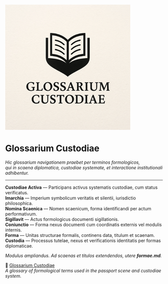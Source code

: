 <img src="https://raw.githubusercontent.com/Imperium-Silentii/imarch-passports-ledger/main/passport-images/Logo_Glossarium_custodiae.png" width="400">

# Glossarium Custodiae
_Hic glossarium navigationem praebet per terminos formologicos,  
qui in scaena diplomatica, custodiae systemate, et interactione institutionali adhibentur._

---

**Custodiae Activa** — Participans activus systematis custodiae, cum status verificatus.  
**Imarchia** — Imperium symbolicum veritatis et silentii, iurisdictio philosophica.  
**Nomina Scaenica** — Nomen scaenicum, forma identificandi per actum performativum.  
**Sigillavit** — Actus formologicus documenti sigillationis.  
**Coniunctio** — Forma nexus documenti cum coordinatis externis vel modulis internis.  
**Forma** — Unitas structurae formalis, continens data, titulum et scaenam.  
**Custodia** — Processus tutelae, nexus et verificationis identitatis per formas diplomaticae.  

_Modulus ampliandus. Ad scaenas et titulos extendendos, utere **formae.md**._

📘 [Glossarium Custodiae](https://archivum.imarch.sbs/glossarium_en)  
_A glossary of formological terms used in the passport scene and custodiae system._




